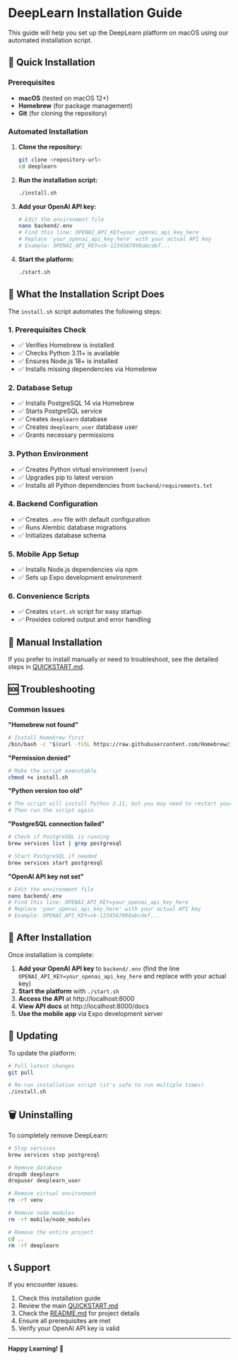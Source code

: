 # DeepLearn Installation Guide

This guide will help you set up the DeepLearn platform on macOS using our automated installation script.

## 🚀 Quick Installation

### Prerequisites

- **macOS** (tested on macOS 12+)
- **Homebrew** (for package management)
- **Git** (for cloning the repository)

### Automated Installation

1. **Clone the repository:**
   ```bash
   git clone <repository-url>
   cd deeplearn
   ```

2. **Run the installation script:**
   ```bash
   ./install.sh
   ```

3. **Add your OpenAI API key:**
   ```bash
   # Edit the environment file
   nano backend/.env
   # Find this line: OPENAI_API_KEY=your_openai_api_key_here
   # Replace 'your_openai_api_key_here' with your actual API key
   # Example: OPENAI_API_KEY=sk-1234567890abcdef...
   ```

4. **Start the platform:**
   ```bash
   ./start.sh
   ```

## 🔧 What the Installation Script Does

The `install.sh` script automates the following steps:

### 1. Prerequisites Check
- ✅ Verifies Homebrew is installed
- ✅ Checks Python 3.11+ is available
- ✅ Ensures Node.js 18+ is installed
- ✅ Installs missing dependencies via Homebrew

### 2. Database Setup
- ✅ Installs PostgreSQL 14 via Homebrew
- ✅ Starts PostgreSQL service
- ✅ Creates `deeplearn` database
- ✅ Creates `deeplearn_user` database user
- ✅ Grants necessary permissions

### 3. Python Environment
- ✅ Creates Python virtual environment (`venv`)
- ✅ Upgrades pip to latest version
- ✅ Installs all Python dependencies from `backend/requirements.txt`

### 4. Backend Configuration
- ✅ Creates `.env` file with default configuration
- ✅ Runs Alembic database migrations
- ✅ Initializes database schema

### 5. Mobile App Setup
- ✅ Installs Node.js dependencies via npm
- ✅ Sets up Expo development environment

### 6. Convenience Scripts
- ✅ Creates `start.sh` script for easy startup
- ✅ Provides colored output and error handling

## 🎯 Manual Installation

If you prefer to install manually or need to troubleshoot, see the detailed steps in [QUICKSTART.md](QUICKSTART.md).

## 🆘 Troubleshooting

### Common Issues

**"Homebrew not found"**
```bash
# Install Homebrew first
/bin/bash -c "$(curl -fsSL https://raw.githubusercontent.com/Homebrew/install/HEAD/install.sh)"
```

**"Permission denied"**
```bash
# Make the script executable
chmod +x install.sh
```

**"Python version too old"**
```bash
# The script will install Python 3.11, but you may need to restart your terminal
# Then run the script again
```

**"PostgreSQL connection failed"**
```bash
# Check if PostgreSQL is running
brew services list | grep postgresql

# Start PostgreSQL if needed
brew services start postgresql
```

**"OpenAI API key not set"**
```bash
# Edit the environment file
nano backend/.env
# Find this line: OPENAI_API_KEY=your_openai_api_key_here
# Replace 'your_openai_api_key_here' with your actual API key
# Example: OPENAI_API_KEY=sk-1234567890abcdef...
```

## 📱 After Installation

Once installation is complete:

1. **Add your OpenAI API key** to `backend/.env` (find the line `OPENAI_API_KEY=your_openai_api_key_here` and replace with your actual key)
2. **Start the platform** with `./start.sh`
3. **Access the API** at http://localhost:8000
4. **View API docs** at http://localhost:8000/docs
5. **Use the mobile app** via Expo development server

## 🔄 Updating

To update the platform:

```bash
# Pull latest changes
git pull

# Re-run installation script (it's safe to run multiple times)
./install.sh
```

## 🗑️ Uninstalling

To completely remove DeepLearn:

```bash
# Stop services
brew services stop postgresql

# Remove database
dropdb deeplearn
dropuser deeplearn_user

# Remove virtual environment
rm -rf venv

# Remove node modules
rm -rf mobile/node_modules

# Remove the entire project
cd ..
rm -rf deeplearn
```

## 📞 Support

If you encounter issues:

1. Check this installation guide
2. Review the main [QUICKSTART.md](QUICKSTART.md)
3. Check the [README.md](README.md) for project details
4. Ensure all prerequisites are met
5. Verify your OpenAI API key is valid

---

**Happy Learning! 🚀**

